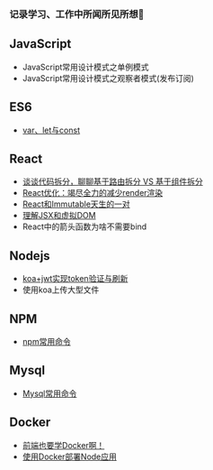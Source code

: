 
### 记录学习、工作中所闻所见所想🚀

## JavaScript
- JavaScript常用设计模式之单例模式
- JavaScript常用设计模式之观察者模式(发布订阅)

## ES6
- [var、let与const]()

## React
- [谈谈代码拆分，聊聊基于路由拆分 VS 基于组件拆分](https://github.com/Vibing/blog/issues/5)
- [React优化：竭尽全力的减少render渲染](https://github.com/Vibing/blog/issues/3)
- [React和Immutable天生的一对](https://github.com/Vibing/blog/issues/2)
- [理解JSX和虚拟DOM](https://github.com/Vibing/blog/issues/1)
- React中的箭头函数为啥不需要bind

## Nodejs
- [koa+jwt实现token验证与刷新](https://github.com/Vibing/blog/issues/7)
- 使用koa上传大型文件


## NPM
- [npm常用命令](https://github.com/Vibing/blog/issues/4)


## Mysql
- [Mysql常用命令](https://github.com/Vibing/blog/issues/6)

## Docker
- [前端也要学Docker啊！](https://github.com/Vibing/blog/issues/8)
- [使用Docker部署Node应用](https://github.com/Vibing/blog/issues/9)



